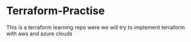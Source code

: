 # Terraform-Practise
This is a terraform learning repo were we will try to implement terraform with aws and azure clouds
